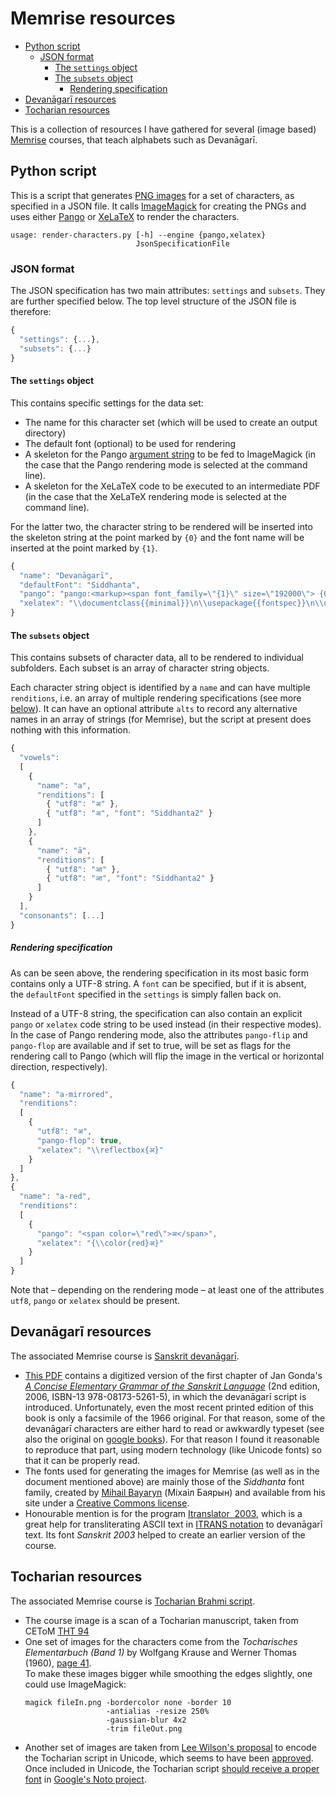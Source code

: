 # Memrise resources

* [Python script](#python)
  * [JSON format](#json)
    * [The ```settings``` object](#json_settings)
    * [The ```subsets``` object](#json_subsets)
      * [Rendering specification](#json_rendering)
* [Devanāgarī resources](#devanagari)
* [Tocharian resources](#tocharian)

This is a collection of resources I have gathered for several (image based) [Memrise](https://www.memrise.com/) courses, that teach alphabets such as Devanāgarī.

## <a name="python"></a>Python script
This is a script that generates [PNG&nbsp;images](https://en.wikipedia.org/wiki/Portable_Network_Graphics) for a set of characters, as specified in a JSON file. It calls [ImageMagick](https://www.imagemagick.org/) for creating the&nbsp;PNGs and uses either [Pango](https://en.wikipedia.org/wiki/Pango) or&nbsp;[XeLaTeX](https://en.wikipedia.org/wiki/XeLaTeX) to render the characters.

```
usage: render-characters.py [-h] --engine {pango,xelatex}
                            JsonSpecificationFile
```


### <a name="json"></a>JSON format
The JSON specification has two main attributes: ```settings``` and&nbsp;```subsets```. They are further specified below. The top level structure of the&nbsp;JSON&nbsp;file is therefore:
```javascript
{
  "settings": {...},
  "subsets": {...}
}
```

#### <a name="json_settings"></a>The ```settings``` object
This contains specific settings for the data set:
* The name for this character set (which will be used to create an output directory)
* The default font (optional) to be used for rendering
* A skeleton for the Pango [argument string](https://developer.gnome.org/pango/stable/PangoMarkupFormat.html) to be fed to ImageMagick (in the case that the Pango rendering mode is selected at the command line).
* A skeleton for the XeLaTeX code to be executed to an intermediate PDF (in the case that the XeLaTeX rendering mode is selected at the command line).

For the latter two, the character string to be rendered will be inserted into the skeleton string at the point marked by&nbsp;```{0}``` and the font name will be inserted at the point marked by&nbsp;```{1}```.
```javascript
{
  "name": "Devanāgarī", 
  "defaultFont": "Siddhanta",
  "pango": "pango:<markup><span font_family=\"{1}\" size=\"192000\"> {0} </span></markup>",
  "xelatex": "\\documentclass{{minimal}}\n\\usepackage{{fontspec}}\n\\usepackage{{xcolor}}\n\\setmainfont[Script=Devanagari]{{{1}}}\n\\begin{{document}}\n{0}\n\\end{{document}}"
}
```

#### <a name="json_subsets"></a>The ```subsets``` object
This contains subsets of character data, all to be rendered to individual subfolders. Each subset is an array of character string objects.

Each character string object is identified by a&nbsp;```name``` and can have multiple ```renditions```, i.e.&nbsp;an array of multiple rendering specifications (see more [below](#json_rendering)). It can have an optional attribute&nbsp;```alts``` to record any alternative names in an array of strings (for Memrise), but the script at present does nothing with this information.

```javascript
{
  "vowels":
  [ 
    {
      "name": "a",
      "renditions": [
        { "utf8": "अ" }, 
        { "utf8": "अ", "font": "Siddhanta2" } 
      ]
    },
    {
      "name": "ā",
      "renditions": [
        { "utf8": "आ" }, 
        { "utf8": "आ", "font": "Siddhanta2" } 
      ]
    }
  ],
  "consonants": [...]
}
```
##### <a name="json_rendering"></a>Rendering specification
As can be seen above, the rendering specification in its most basic form contains only a&nbsp;UTF-8 string. A&nbsp;```font``` can be specified, but if it is absent, the&nbsp;```defaultFont``` specified in the&nbsp;```settings``` is simply fallen back on.

Instead of a&nbsp;UTF-8 string, the specification can also contain an explicit ```pango``` or ```xelatex``` code string to be used instead (in their respective modes). In the case of Pango rendering mode, also the attributes ```pango-flip``` and ```pango-flop``` are available and if set to true, will be set as flags for the rendering call to Pango (which will flip the image in the vertical or horizontal direction, respectively).

```javascript
{
  "name": "a-mirrored",
  "renditions":
  [
    {
      "utf8": "अ",
      "pango-flop": true,
      "xelatex": "\\reflectbox{अ}"
    }
  ]
},
{
  "name": "a-red",
  "renditions":
  [
    {
      "pango": "<span color=\"red\">अ</span>",
      "xelatex": "{\\color{red}अ}"
    }
  ]
}
```

Note that&nbsp;– depending on the rendering mode&nbsp;– at least one of the attributes ```utf8```, ```pango``` or&nbsp;```xelatex``` should be present.


## <a name="devanagari"></a>Devanāgarī resources
The associated Memrise course is [Sanskrit devanāgarī](https://www.memrise.com/course/231917/sanskrit-devanagari/).
* [This&nbsp;PDF](https://github.com/rhaver/memrise/raw/master/devanagari/gonda/gonda.pdf) contains a digitized version of the first chapter of Jan Gonda's [_A Concise Elementary Grammar of the Sanskrit Language_](http://www.uapress.ua.edu/product/Concise-Elementary-Grammar-of-the-Sanskrit-Languag,261.aspx) (2nd edition, 2006, ISBN-13 978-08173-5261-5), in which the devanāgarī script is introduced.
Unfortunately, even the most recent printed edition of this book is only a facsimile of the 1966 original. For that reason, some of the devanāgarī characters are either hard to read or awkwardly typeset (see also the original on [google books](https://books.google.nl/books?id=wCwVAAAAIAAJ&lpg=PP1&pg=PA1#v=onepage)). For that reason I found it reasonable to reproduce that part, using modern technology (like Unicode fonts) so that it can be properly read.
* The fonts used for generating the images for Memrise (as well as in the document mentioned above) are mainly those of the _Siddhanta_ font family, created by [Mihail Bayaryn](https://sites.google.com/site/bayaryn/) (Міхаіл Баярын) and available from his site under a [Creative Commons license](http://creativecommons.org/licenses/by-nc-nd/3.0/).
* Honourable mention is for the program [Itranslator&nbsp; 2003](https://www.oah.in/Sanskrit/itranslator2003.htm), which is a great help for transliterating ASCII text in [ITRANS notation](https://en.wikipedia.org/wiki/ITRANS) to devanāgarī text. Its font _Sanskrit&nbsp;2003_ helped to create an earlier version of the course.


## <a name="tocharian"></a>Tocharian resources
The associated Memrise course is [Tocharian Brahmi script](https://www.memrise.com/course/353843/tocharian-brahmi-script/).
* The course image is a scan of a Tocharian manuscript, taken from CEToM [THT&nbsp;94](https://www.univie.ac.at/tocharian/?THT%2094)
* One set of images for the characters come from the _Tocharisches Elementarbuch (Band 1)_ by Wolfgang Krause and Werner Thomas (1960), [page&nbsp;41](https://github.com/rhaver/memrise/blob/master/tocharian/images%20Tocharisches%20Elementarbuch/Tocharisches-Elementarbuch-p41.png).<br>
To make these images bigger while smoothing the edges slightly, one could use ImageMagick:
  ```
  magick fileIn.png -bordercolor none -border 10
                    -antialias -resize 250%
                    -gaussian-blur 4x2
                    -trim fileOut.png
  ```
* Another set of images are taken from [Lee Wilson's proposal](http://www.unicode.org/L2/L2015/15236-tocharian.pdf) to encode the Tocharian script in Unicode, which seems to have been [approved](http://scriptsource.org/cms/scripts/page.php?item_id=entry_detail&uid=bedhbwsx6g). Once included in Unicode, the Tocharian script [should receive a proper font](https://groups.google.com/forum/#!topic/noto-font/DQNqXUY_Pn8) in [Google's Noto project](https://www.google.com/get/noto/).